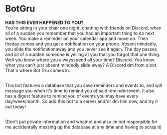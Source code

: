 # BotGru
**HAS THIS EVER HAPPENED TO YOU?**
</br>You're sitting in your chair one night, chatting with friends on Discord, when all of a sudden you remember that you had an important thing to do next week. You make a reminder on your calendar app and move on. Then theday comes and you get a notification on your phone. Absent mindedly, you slide the notificationaway and you never see it again. The day passes and all of a sudden someone is yelling at you that you forgot that one thing. Well you know where you alwaysspend all your time? Discord. You know what you can't just absent mindedly slide away? A Discord dm from a bot. That's where Bot Gru comes in. 

</br>This bot features a database that you save reminders and events to, and will message you when it's time to remind you of said reminder/event. It also has a digest feature to remind you of events you may have every day/week/month. So add this bot to a server and/or dm him now, and try it out today!

</br>(Don't put private information and whatnot and also im not responsible for me accidentally messing up the database at any time and having to scrap it)
